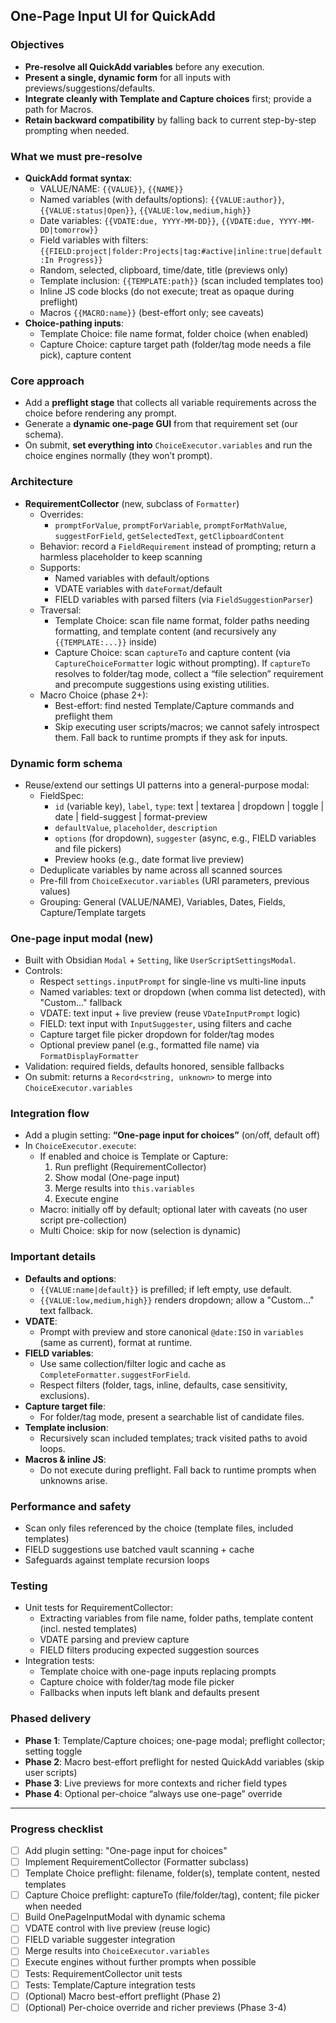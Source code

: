 ## One-Page Input UI for QuickAdd

### Objectives
- **Pre-resolve all QuickAdd variables** before any execution.
- **Present a single, dynamic form** for all inputs with previews/suggestions/defaults.
- **Integrate cleanly with Template and Capture choices** first; provide a path for Macros.
- **Retain backward compatibility** by falling back to current step-by-step prompting when needed.

### What we must pre-resolve
- **QuickAdd format syntax**:
  - VALUE/NAME: `{{VALUE}}`, `{{NAME}}`
  - Named variables (with defaults/options): `{{VALUE:author}}`, `{{VALUE:status|Open}}`, `{{VALUE:low,medium,high}}`
  - Date variables: `{{VDATE:due, YYYY-MM-DD}}`, `{{VDATE:due, YYYY-MM-DD|tomorrow}}`
  - Field variables with filters: `{{FIELD:project|folder:Projects|tag:#active|inline:true|default:In Progress}}`
  - Random, selected, clipboard, time/date, title (previews only)
  - Template inclusion: `{{TEMPLATE:path}}` (scan included templates too)
  - Inline JS code blocks (do not execute; treat as opaque during preflight)
  - Macros `{{MACRO:name}}` (best-effort only; see caveats)
- **Choice-pathing inputs**:
  - Template Choice: file name format, folder choice (when enabled)
  - Capture Choice: capture target path (folder/tag mode needs a file pick), capture content

### Core approach
- Add a **preflight stage** that collects all variable requirements across the choice before rendering any prompt.
- Generate a **dynamic one-page GUI** from that requirement set (our schema).
- On submit, **set everything into** `ChoiceExecutor.variables` and run the choice engines normally (they won’t prompt).

### Architecture
- **RequirementCollector** (new, subclass of `Formatter`)
  - Overrides:
    - `promptForValue`, `promptForVariable`, `promptForMathValue`, `suggestForField`, `getSelectedText`, `getClipboardContent`
  - Behavior: record a `FieldRequirement` instead of prompting; return a harmless placeholder to keep scanning
  - Supports:
    - Named variables with default/options
    - VDATE variables with `dateFormat`/default
    - FIELD variables with parsed filters (via `FieldSuggestionParser`)
  - Traversal:
    - Template Choice: scan file name format, folder paths needing formatting, and template content (and recursively any `{{TEMPLATE:...}}` inside)
    - Capture Choice: scan `captureTo` and capture content (via `CaptureChoiceFormatter` logic without prompting). If `captureTo` resolves to folder/tag mode, collect a “file selection” requirement and precompute suggestions using existing utilities.
  - Macro Choice (phase 2+):
    - Best-effort: find nested Template/Capture commands and preflight them
    - Skip executing user scripts/macros; we cannot safely introspect them. Fall back to runtime prompts if they ask for inputs.

### Dynamic form schema
- Reuse/extend our settings UI patterns into a general-purpose modal:
  - FieldSpec:
    - `id` (variable key), `label`, `type`: text | textarea | dropdown | toggle | date | field-suggest | format-preview
    - `defaultValue`, `placeholder`, `description`
    - `options` (for dropdown), `suggester` (async, e.g., FIELD variables and file pickers)
    - Preview hooks (e.g., date format live preview)
  - Deduplicate variables by name across all scanned sources
  - Pre-fill from `ChoiceExecutor.variables` (URI parameters, previous values)
  - Grouping: General (VALUE/NAME), Variables, Dates, Fields, Capture/Template targets

### One-page input modal (new)
- Built with Obsidian `Modal` + `Setting`, like `UserScriptSettingsModal`.
- Controls:
  - Respect `settings.inputPrompt` for single-line vs multi-line inputs
  - Named variables: text or dropdown (when comma list detected), with "Custom…" fallback
  - VDATE: text input + live preview (reuse `VDateInputPrompt` logic)
  - FIELD: text input with `InputSuggester`, using filters and cache
  - Capture target file picker dropdown for folder/tag modes
  - Optional preview panel (e.g., formatted file name) via `FormatDisplayFormatter`
- Validation: required fields, defaults honored, sensible fallbacks
- On submit: returns a `Record<string, unknown>` to merge into `ChoiceExecutor.variables`

### Integration flow
- Add a plugin setting: **“One-page input for choices”** (on/off, default off)
- In `ChoiceExecutor.execute`:
  - If enabled and choice is Template or Capture:
    1) Run preflight (RequirementCollector)
    2) Show modal (One-page input)
    3) Merge results into `this.variables`
    4) Execute engine
  - Macro: initially off by default; optional later with caveats (no user script pre-collection)
  - Multi Choice: skip for now (selection is dynamic)

### Important details
- **Defaults and options**:
  - `{{VALUE:name|default}}` is prefilled; if left empty, use default.
  - `{{VALUE:low,medium,high}}` renders dropdown; allow a "Custom…" text fallback.
- **VDATE**:
  - Prompt with preview and store canonical `@date:ISO` in `variables` (same as current), format at runtime.
- **FIELD variables**:
  - Use same collection/filter logic and cache as `CompleteFormatter.suggestForField`.
  - Respect filters (folder, tags, inline, defaults, case sensitivity, exclusions).
- **Capture target file**:
  - For folder/tag mode, present a searchable list of candidate files.
- **Template inclusion**:
  - Recursively scan included templates; track visited paths to avoid loops.
- **Macros & inline JS**:
  - Do not execute during preflight. Fall back to runtime prompts when unknowns arise.

### Performance and safety
- Scan only files referenced by the choice (template files, included templates)
- FIELD suggestions use batched vault scanning + cache
- Safeguards against template recursion loops

### Testing
- Unit tests for RequirementCollector:
  - Extracting variables from file name, folder paths, template content (incl. nested templates)
  - VDATE parsing and preview capture
  - FIELD filters producing expected suggestion sources
- Integration tests:
  - Template choice with one-page inputs replacing prompts
  - Capture choice with folder/tag mode file picker
  - Fallbacks when inputs left blank and defaults present

### Phased delivery
- **Phase 1**: Template/Capture choices; one-page modal; preflight collector; setting toggle
- **Phase 2**: Macro best-effort preflight for nested QuickAdd variables (skip user scripts)
- **Phase 3**: Live previews for more contexts and richer field types
- **Phase 4**: Optional per-choice “always use one-page” override

---

### Progress checklist
- [ ] Add plugin setting: "One-page input for choices"
- [ ] Implement RequirementCollector (Formatter subclass)
- [ ] Template Choice preflight: filename, folder(s), template content, nested templates
- [ ] Capture Choice preflight: captureTo (file/folder/tag), content; file picker when needed
- [ ] Build OnePageInputModal with dynamic schema
- [ ] VDATE control with live preview (reuse logic)
- [ ] FIELD variable suggester integration
- [ ] Merge results into `ChoiceExecutor.variables`
- [ ] Execute engines without further prompts when possible
- [ ] Tests: RequirementCollector unit tests
- [ ] Tests: Template/Capture integration tests
- [ ] (Optional) Macro best-effort preflight (Phase 2)
- [ ] (Optional) Per-choice override and richer previews (Phase 3-4)
